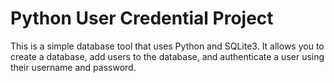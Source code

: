 # Python User Credential Project 
This is a simple database tool that uses Python and SQLite3. 
It allows you to create a database, add users to the database, and authenticate a user using their username and password.